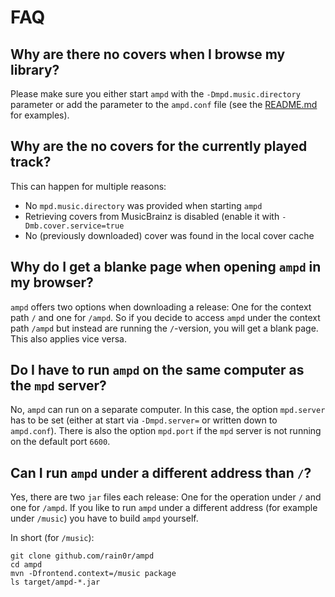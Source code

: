# FAQ

## Why are there no covers when I browse my library?

Please make sure you either start `ampd` with the `-Dmpd.music.directory` parameter or add the
parameter to the `ampd.conf` file (see the [README.md](README.md) for examples).

## Why are the no covers for the currently played track?

This can happen for multiple reasons:

- No `mpd.music.directory` was provided when starting `ampd`
- Retrieving covers from MusicBrainz is disabled (enable it with `-Dmb.cover.service=true`
- No (previously downloaded) cover was found in the local cover cache

## Why do I get a blanke page when opening `ampd` in my browser?

`ampd` offers two options when downloading a release: One for the context path `/` and one for
`/ampd`. So if you decide to access `ampd` under the context path `/ampd` but instead are
running the `/`-version, you will get a blank page. This also applies vice versa.

## Do I have to run `ampd` on the same computer as the `mpd` server?

No, `ampd` can run on a separate computer. In this case, the option `mpd.server` has to be set
(either at start via `-Dmpd.server=` or written down to `ampd.conf`). There is also the option
`mpd.port` if the `mpd` server is not running on the default port `6600`.

## Can I run `ampd` under a different address than `/`?

Yes, there are two `jar` files each release: One for the operation under `/` and one for `/ampd`.
If you like to run `ampd` under a different address (for example under `/music`) you have to build
`ampd` yourself.

In short (for `/music`):

```shell script
git clone github.com/rain0r/ampd 
cd ampd
mvn -Dfrontend.context=/music package
ls target/ampd-*.jar
```
